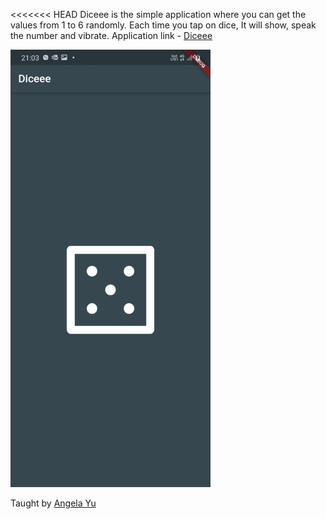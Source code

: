 <<<<<<< HEAD
Diceee is the simple application where you can get the values from 1 to 6 randomly.
Each time you tap on dice, It will show, speak the number and vibrate. 
Application link - <a href="">Diceee</a>

<img width=320 height=700 src="https://github.com/ismaan1998/Diceee/blob/master/dice.jpeg">

Taught by <a href="https://github.com/angelabauer"> Angela Yu</a>

